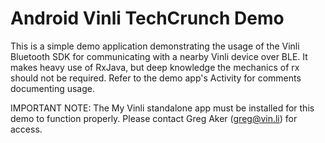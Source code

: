 # Android Vinli TechCrunch Demo

This is a simple demo application demonstrating the usage of the Vinli Bluetooth SDK for communicating with a nearby Vinli device over BLE. It makes heavy use of RxJava, but deep knowledge the mechanics of rx should not be required. Refer to the demo app's Activity for comments documenting usage.

IMPORTANT NOTE: The My Vinli standalone app must be installed for this demo to function properly. Please contact Greg Aker (greg@vin.li) for access.
